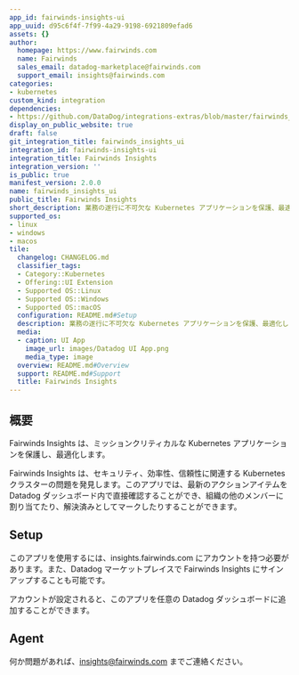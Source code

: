 ```yaml
---
app_id: fairwinds-insights-ui
app_uuid: d95c6f4f-7f99-4a29-9198-6921809efad6
assets: {}
author:
  homepage: https://www.fairwinds.com
  name: Fairwinds
  sales_email: datadog-marketplace@fairwinds.com
  support_email: insights@fairwinds.com
categories:
- kubernetes
custom_kind: integration
dependencies:
- https://github.com/DataDog/integrations-extras/blob/master/fairwinds_insights_ui/README.md
display_on_public_website: true
draft: false
git_integration_title: fairwinds_insights_ui
integration_id: fairwinds-insights-ui
integration_title: Fairwinds Insights
integration_version: ''
is_public: true
manifest_version: 2.0.0
name: fairwinds_insights_ui
public_title: Fairwinds Insights
short_description: 業務の遂行に不可欠な Kubernetes アプリケーションを保護、最適化します
supported_os:
- linux
- windows
- macos
tile:
  changelog: CHANGELOG.md
  classifier_tags:
  - Category::Kubernetes
  - Offering::UI Extension
  - Supported OS::Linux
  - Supported OS::Windows
  - Supported OS::macOS
  configuration: README.md#Setup
  description: 業務の遂行に不可欠な Kubernetes アプリケーションを保護、最適化します
  media:
  - caption: UI App
    image_url: images/Datadog UI App.png
    media_type: image
  overview: README.md#Overview
  support: README.md#Support
  title: Fairwinds Insights
---
```


<!--  SOURCED FROM https://github.com/DataDog/integrations-extras -->


## 概要

Fairwinds Insights は、ミッションクリティカルな Kubernetes アプリケーションを保護し、最適化します。

Fairwinds Insights は、セキュリティ、効率性、信頼性に関連する Kubernetes クラスターの問題を発見します。このアプリでは、最新のアクションアイテムを Datadog ダッシュボード内で直接確認することができ、組織の他のメンバーに割り当てたり、解決済みとしてマークしたりすることができます。

## Setup

このアプリを使用するには、insights.fairwinds.com にアカウントを持つ必要があります。また、Datadog マーケットプレイスで Fairwinds Insights にサインアップすることも可能です。

アカウントが設定されると、このアプリを任意の Datadog ダッシュボードに追加することができます。

## Agent
何か問題があれば、insights@fairwinds.com までご連絡ください。